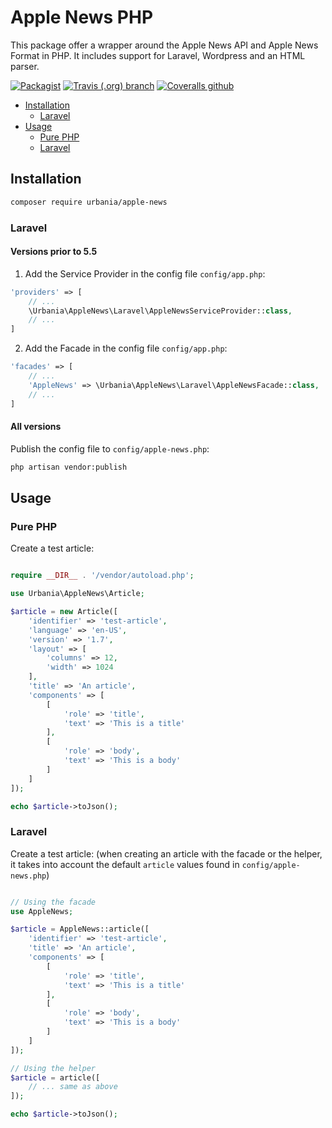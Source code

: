 Apple News PHP
============
This package offer a wrapper around the Apple News API and Apple News Format in PHP. It includes support for Laravel, Wordpress and an HTML parser.

[![Packagist](https://img.shields.io/packagist/v/urbania/apple-news.svg)](https://packagist.org/packages/urbania/apple-news)
[![Travis (.org) branch](https://img.shields.io/travis/urbania-media/apple-news/master.svg)](https://travis-ci.org/urbania-media/apple-news)
[![Coveralls github](https://img.shields.io/coveralls/github/urbania-media/apple-news.svg)](https://coveralls.io/github/urbania-media/apple-news)

- [Installation](#installation)
    - [Laravel](#laravel)
- [Usage](#usage)
    - [Pure PHP](#pure-php)
    - [Laravel](#laravel-1)

## Installation
```bash
composer require urbania/apple-news
```

### Laravel

#### Versions prior to 5.5
1. Add the Service Provider in the config file `config/app.php`:

```php
'providers' => [
    // ...
    \Urbania\AppleNews\Laravel\AppleNewsServiceProvider::class,
    // ...
]
```

2. Add the Facade in the config file `config/app.php`:

```php
'facades' => [
    // ...
    'AppleNews' => \Urbania\AppleNews\Laravel\AppleNewsFacade::class,
    // ...
]
```

#### All versions

Publish the config file to `config/apple-news.php`:
```bash
php artisan vendor:publish
```

## Usage

### Pure PHP

Create a test article:
```php

require __DIR__ . '/vendor/autoload.php';

use Urbania\AppleNews\Article;

$article = new Article([
    'identifier' => 'test-article',
    'language' => 'en-US',
    'version' => '1.7',
    'layout' => [
        'columns' => 12,
        'width' => 1024
    ],
    'title' => 'An article',
    'components' => [
        [
            'role' => 'title',
            'text' => 'This is a title'
        ],
        [
            'role' => 'body',
            'text' => 'This is a body'
        ]
    ]
]);

echo $article->toJson();

```

### Laravel

Create a test article: (when creating an article with the facade or the helper, it takes into account the default `article` values found in `config/apple-news.php`)
```php

// Using the facade
use AppleNews;

$article = AppleNews::article([
    'identifier' => 'test-article',
    'title' => 'An article',
    'components' => [
        [
            'role' => 'title',
            'text' => 'This is a title'
        ],
        [
            'role' => 'body',
            'text' => 'This is a body'
        ]
    ]
]);

// Using the helper
$article = article([
    // ... same as above
]);

echo $article->toJson();

```
